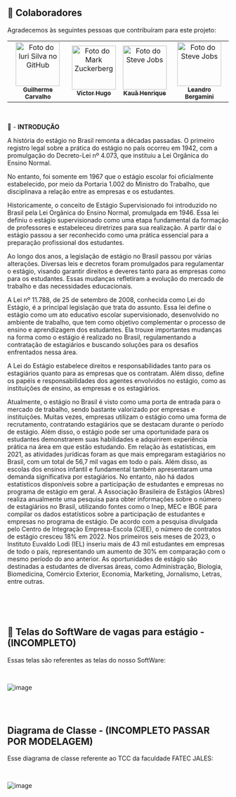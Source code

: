 
## 🤝 Colaboradores

Agradecemos às seguintes pessoas que contribuíram para este projeto:

<table>
  <tr>
    <td align="center">
      <a href="#">
        <img src="https://avatars.githubusercontent.com/u/70959791?v=4" width="100px;" alt="Foto do Iuri Silva no GitHub"/><br>
        <sub>
          <b>Guilherme Carvalho</b>
        </sub>
      </a>
    </td>
    <td align="center">
      <a href="#">
        <img src="https://avatars.githubusercontent.com/u/74615333?v=4" width="100px;" alt="Foto do Mark Zuckerberg"/><br>
        <sub>
          <b>Victor Hugo</b>
        </sub>
      </a>
    </td>
    <td align="center">
      <a href="#">
        <img src="https://avatars.githubusercontent.com/u/106820409?v=4" width="100px;" alt="Foto do Steve Jobs"/><br>
        <sub>
          <b>Kauã Henrique</b>
        </sub>
      </a>
    </td>
    <td align="center">
      <a href="#">
        <img src="https://scontent-gru1-2.xx.fbcdn.net/v/t1.6435-9/104169738_687672685112542_1468337677738709328_n.png?_nc_cat=108&ccb=1-7&_nc_sid=174925&_nc_eui2=AeFgB3hURH1rc9l7sCZqkKWKsd8e2frMzMOx3x7Z-szMw4hlwK7RL4TUwbRp9II67yJrOJ24LbNwl1m9dCXBvQYX&_nc_ohc=isosHi466pUAX848skJ&_nc_ht=scontent-gru1-2.xx&oh=00_AfBz5Nm1R3lGSSWz5M0z0M1pU2DFVHX4jnLwQ04mGXxbTw&oe=652FB661" width="100px;" alt="Foto do Steve Jobs"/><br>
        <sub>
          <b>Leandro Bergamini</b>
        </sub>
      </a>
    </td>
  </tr>
</table>

</br>

📝 - <strong>INTRODUÇÃO</strong>


  A história do estágio no Brasil remonta a décadas passadas. O primeiro registro legal sobre a prática do estágio no país ocorreu em 1942, com a promulgação do Decreto-Lei nº 4.073, que instituiu a Lei Orgânica do Ensino Normal. 
  
  No entanto, foi somente em 1967 que o estágio escolar foi oficialmente estabelecido, por meio da Portaria 1.002 do Ministro do Trabalho, que disciplinava a relação entre as empresas e os estudantes. 
  
  Historicamente, o conceito de Estágio Supervisionado foi introduzido no Brasil pela Lei Orgânica do Ensino Normal, promulgada em 1946. Essa lei definiu o estágio supervisionado como uma etapa fundamental da formação de professores e estabeleceu diretrizes para sua realização. A partir daí o estágio passou a ser reconhecido como uma prática essencial para a preparação profissional dos estudantes. 
  
  Ao longo dos anos, a legislação de estágio no Brasil passou por várias alterações. Diversas leis e decretos foram promulgados para regulamentar o estágio, visando garantir direitos e deveres tanto para as empresas como para os estudantes. Essas mudanças refletiram a evolução do mercado de trabalho e das necessidades educacionais. 
  
  A Lei nº 11.788, de 25 de setembro de 2008, conhecida como Lei do Estágio, é a principal legislação que trata do assunto. Essa lei define o estágio como um ato educativo escolar supervisionado, desenvolvido no ambiente de trabalho, que tem como objetivo complementar o processo de ensino e aprendizagem dos estudantes. Ela trouxe importantes mudanças na forma como o estágio é realizado no Brasil, regulamentando a contratação de estagiários e buscando soluções para os desafios enfrentados nessa área. 
  
  A Lei do Estágio estabelece direitos e responsabilidades tanto para os estagiários quanto para as empresas que os contratam. Além disso, define os papéis e responsabilidades dos agentes envolvidos no estágio, como as instituições de ensino, as empresas e os estagiários. 
  
  Atualmente, o estágio no Brasil é visto como uma porta de entrada para o mercado de trabalho, sendo bastante valorizado por empresas e instituições. Muitas vezes, empresas utilizam o estágio como uma forma de recrutamento, contratando estagiários que se destacam durante o período de estágio. Além disso, o estágio pode ser uma oportunidade para os estudantes demonstrarem suas habilidades e adquirirem experiência prática na área em que estão estudando. Em relação às estatísticas, em 2021, as atividades jurídicas foram as que mais empregaram estagiários no Brasil, com um total de 56,7 mil vagas em todo o país. Além disso, as escolas dos ensinos infantil e fundamental também apresentaram uma demanda significativa por estagiários. No entanto, não há dados estatísticos disponíveis sobre a participação de estudantes e empresas no programa de estágio em geral. A Associação Brasileira de Estágios (Abres) realiza anualmente uma pesquisa para obter informações sobre o número de estagiários no Brasil, utilizando fontes como o Inep, MEC e IBGE para compilar os dados estatísticos sobre a participação de estudantes e empresas no programa de estágio. De acordo com a pesquisa divulgada pelo Centro de Integração Empresa-Escola (CIEE), o número de contratos de estágio cresceu 18% em 2022. Nos primeiros seis meses de 2023, o Instituto Euvaldo Lodi (IEL) inseriu mais de 43 mil estudantes em empresas de todo o país, representando um aumento de 30% em comparação com o mesmo período do ano anterior. As oportunidades de estágio são destinadas a estudantes de diversas áreas, como Administração, Biologia, Biomedicina, Comércio Exterior, Economia, Marketing, Jornalismo, Letras, entre outras.                             


</br>
</br>
</br>

## 🚀 Telas do SoftWare de vagas para estágio - (INCOMPLETO)

Essas telas são referentes as telas do nosso SoftWare:

</br>


![image](https://github.com/guicarsiqsantos/Documenta-o-TCC-Faculdade/assets/70959791/2bc6162a-4a7a-41b1-8ea1-7c003ac00bbf)

</br>
</br>


## Diagrama de Classe - (INCOMPLETO PASSAR POR MODELAGEM)


Esse diagrama de classe referente ao TCC da faculdade FATEC JALES:

</br>


![image](https://github.com/guicarsiqsantos/Documenta-o-TCC-Faculdade/assets/70959791/bcbd7883-b34d-404d-93f0-7fe8cd2c7891)

